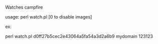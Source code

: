 Watches campfire

usage: perl watch.pl <api key> <subdomain> <room id> [0 to disable images]


ex:

perl watch.pl d0ff27b5cec2e43064a5fa54a3d2a6b9 mydomain 123123
